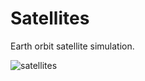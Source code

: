 # Satellites
Earth orbit satellite simulation.

![satellites](https://user-images.githubusercontent.com/60736526/84553715-31d23680-ad15-11ea-9bea-90461aeaaf66.jpg)
